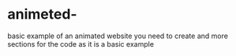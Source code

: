 # animeted-
basic example of an animated website
you need to create and more sections for the code as it is a basic example
